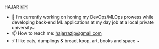 HAJAR 🇲🇾

- 🔭 I’m currently working on honing my DevOps/MLOps prowess while developing back-end ML applications at my day job at a local private university~
- 📫 How to reach me: <hajarrazip@gmail.com>
- ⚡ I like cats, dumplings & bread, kpop, art, books and space ~
